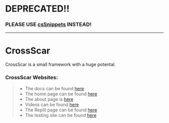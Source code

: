 # **DEPRECATED!!**

### **PLEASE USE [csSnippets](https://github.com/CommanderGL/csSnippets) INSTEAD!**

---

# CrossScar

CrossScar is a small framework with a huge potental.

### CrossScar Websites:

> * The docs can be found [here](https://crossscar.commandergl.repl.co/docs/)
> * The home page can be found [here](https://crossscar.commandergl.repl.co)
> * The about page is [here](https://crossscar.commandergl.repl.co/about/)
> * Videos can be found [here](https://crossscar.commandergl.repl.co/videos/)
> * The Replit page can be found [here](https://replit.com/@CommanderGL/CrossScar?v=1)
> * The testing site can be found [here](https://crossscar-testing.commandergl.repl.co)
